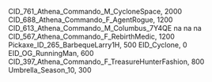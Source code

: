 CID_761_Athena_Commando_M_CycloneSpace, 2000
CID_688_Athena_Commando_F_AgentRogue, 1200
CID_613_Athena_Commando_M_Columbus_7Y4QE
na
na
na
CID_567_Athena_Commando_F_RebirthMedic, 1200
Pickaxe_ID_265_BarbequeLarry1H, 500
EID_Cyclone, 0
EID_OG_RunningMan, 600
CID_397_Athena_Commando_F_TreasureHunterFashion, 800
Umbrella_Season_10, 300
